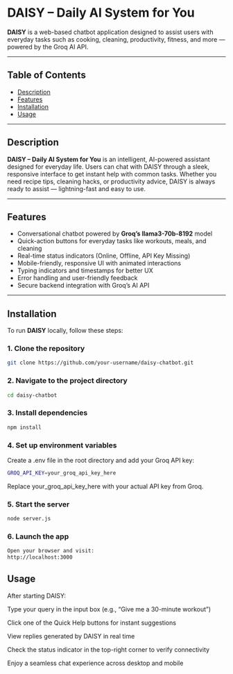 # DAISY – Daily AI System for You

**DAISY** is a web-based chatbot application designed to assist users with everyday tasks such as cooking, cleaning, productivity, fitness, and more — powered by the Groq AI API.

---

## Table of Contents

- [ Description](#description)
- [ Features](#features)
- [ Installation](#installation)
- [ Usage](#usage)

---

## Description

**DAISY – Daily AI System for You** is an intelligent, AI-powered assistant designed for everyday life. Users can chat with DAISY through a sleek, responsive interface to get instant help with common tasks. Whether you need recipe tips, cleaning hacks, or productivity advice, DAISY is always ready to assist — lightning-fast and easy to use.

---

## Features

- Conversational chatbot powered by **Groq’s llama3-70b-8192** model  
- Quick-action buttons for everyday tasks like workouts, meals, and cleaning  
- Real-time status indicators (Online, Offline, API Key Missing)  
- Mobile-friendly, responsive UI with animated interactions  
- Typing indicators and timestamps for better UX  
- Error handling and user-friendly feedback  
- Secure backend integration with Groq’s AI API  

---

## Installation

To run **DAISY** locally, follow these steps:

### **1. Clone the repository**
```sh
git clone https://github.com/your-username/daisy-chatbot.git
```
### **2. Navigate to the project directory**
```sh
cd daisy-chatbot
```
### **3. Install dependencies**
```sh
npm install
```
### **4. Set up environment variables**

Create a .env file in the root directory and add your Groq API key:
```sh
GROQ_API_KEY=your_groq_api_key_here
```
Replace your_groq_api_key_here with your actual API key from Groq.

### **5. Start the server**
```sh
node server.js
```
### **6. Launch the app**
```sh
Open your browser and visit:
http://localhost:3000
```
## Usage
After starting DAISY:

Type your query in the input box (e.g., “Give me a 30-minute workout”)

Click one of the Quick Help buttons for instant suggestions

View replies generated by DAISY in real time

Check the status indicator in the top-right corner to verify connectivity

Enjoy a seamless chat experience across desktop and mobile
